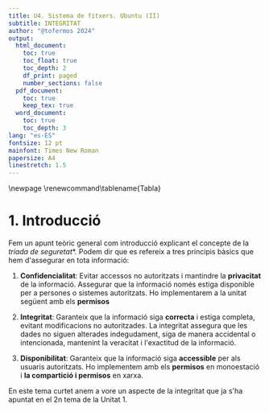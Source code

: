 ```yaml
---
title: U4. Sistema de fitxers. Ubuntu (II)
subtitle: INTEGRITAT
author: "@tofermos 2024"
output:
  html_document:
    toc: true
    toc_float: true
    toc_depth: 2
    df_print: paged
    number_sections: false
  pdf_document: 
    toc: true
    keep_tex: true
  word_document:
    toc: true
    toc_depth: 3
lang: "es-ES"
fontsize: 12 pt
mainfont: Times New Roman
papersize: A4
linestretch: 1.5
---
```


\newpage
\renewcommand\tablename{Tabla}


# 1. Introducció

Fem un apunt teòric general com introducció explicant el concepte de la *tríada de seguretat**.
Podem dir que es refereix a tres principis bàsics que hem d'assegurar en tota informació:

1. **Confidencialitat**: Evitar accessos no autoritzats i mantindre la **privacitat** de la informació. Assegurar que la informació només estiga disponible per a persones o sistemes autoritzats. Ho implementarem a la unitat següent amb els **permisos**

2. **Integritat**: Garanteix que la informació siga **correcta** i estiga completa, evitant modificacions no autoritzades. La integritat assegura que les dades no siguen alterades indegudament, siga de manera accidental o intencionada, mantenint la veracitat i l'exactitud de la informació.

3. **Disponibilitat**: Garanteix que la informació siga **accessible** per als usuaris autoritzats. Ho implementem amb els **permisos** en monoestació i **la compartició i permisos** en xarxa.

En este tema curtet anem a vore un aspecte de la integritat que ja s'ha apuntat en el 2n tema de la Unitat 1.

